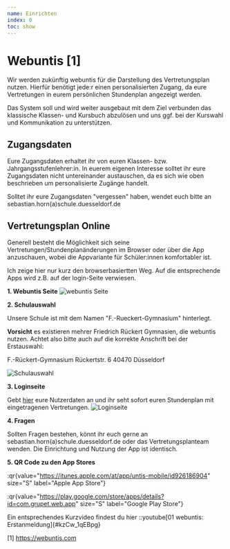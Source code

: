 ```yaml
---
name: Einrichten 
index: 0
toc: show
---
```


# Webuntis [1]
Wir werden zukünftig webuntis für die Darstellung des Vertretungsplan nutzen. Hierfür benötigt jede:r einen personalisierten Zugang, da eure Vertretungen in eurem persönlichen Stundenplan angezeigt werden.

Das System soll und wird weiter ausgebaut mit dem Ziel verbunden das klassische Klassen- und Kursbuch abzulösen und uns ggf. bei der Kurswahl und Kommunikation zu unterstützen.


## Zugangsdaten
Eure Zugangsdaten erhaltet ihr von euren Klassen- bzw. Jahrgangsstufenlehrer:in. In euerem eigenen Interesse solltet ihr eure Zugangsdaten nicht untereinander austauschen, da es sich wie oben beschrieben um personalisierte Zugänge handelt.

Solltet ihr eure Zugangsdaten "vergessen" haben, wendet euch bitte an sebastian.horn(a)schule.duesseldorf.de 

## Vertretungsplan Online
Generell besteht die Möglichkeit sich seine Vertretungen/Stundenplanänderungen im Browser oder über die App anzuschauen, wobei die Appvariante für Schüler:innen komfortabler ist.

Ich zeige hier nur kurz den browserbasiertten Weg. Auf die entsprechende Apps wird z.B. auf der login-Seite verwiesen.

**1. Webuntis Seite**
![webuntis Seite](/Bilder/webuntis/webuntis.png "webuntis Seite")


**2. Schulauswahl**

   Unsere Schule ist mit dem Namen "F.-Rueckert-Gymnasium" hinterlegt.

   **Vorsicht** es existieren mehrer Friedrich Rückert Gymnasien, die webuntis nutzen. Achtet also bitte auch auf die korrekte Anschrift bei der Erstauswahl:

   F.-Rückert-Gymnasium
   Rückertstr. 6
   40470 Düsseldorf

![Schulauswahl](/Bilder/webuntis/auswahlSchule.png "Schulauswahl")

**3. Loginseite**

   Gebt [hier](https://webuntis.com) eure Nutzerdaten an und ihr seht sofort euren Stundenplan mit eingetragenen Vertretungen.
![Loginseite](/Bilder/webuntis/loginSeite.png "Loginseite")

**4. Fragen**

   Sollten Fragen bestehen, könnt ihr euch gerne an sebastian.horn(a)schule.duesseldorf.de oder das Vertretungsplanteam wenden.
   Die Einrichtung und Nutzung der App ist identisch.

**5. QR Code zu den App Stores**

   :qr{value="https://itunes.apple.com/at/app/untis-mobile/id926186904" size="S" label="Apple App Store"}

   :qr{value="https://play.google.com/store/apps/details?id=com.grupet.web.app" size="S" label="Google Play Store"}



Ein entsprechendes Kurzvideo findest du hier 
::youtube[01 webuntis: Erstanmeldung]{#kzCw_1qEBpg}


[1] https://webuntis.com
